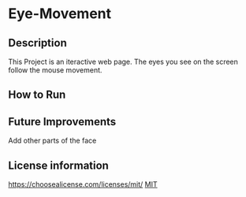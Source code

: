 # Eye-Movement

## Description 
This Project is an iteractive web page. The eyes you see on the screen follow the mouse movement.

## How to Run 

## Future Improvements 
Add other parts of the face

## License information
https://choosealicense.com/licenses/mit/
<a href="[https://en.wikipedia.org/wiki/Ukraine](https://choosealicense.com/licenses/mit/)">MIT</a>
